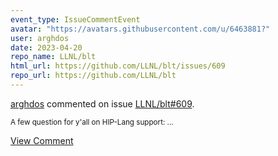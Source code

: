 ```yaml
---
event_type: IssueCommentEvent
avatar: "https://avatars.githubusercontent.com/u/6463881?"
user: arghdos
date: 2023-04-20
repo_name: LLNL/blt
html_url: https://github.com/LLNL/blt/issues/609
repo_url: https://github.com/LLNL/blt
---
```


<a href='https://github.com/arghdos' target='_blank'>arghdos</a> commented on issue <a href='https://github.com/LLNL/blt/issues/609' target='_blank'>LLNL/blt#609</a>.

<small>A few question for y'all on HIP-Lang support:...</small>

<a href='https://github.com/LLNL/blt/issues/609' target='_blank'>View Comment</a>
